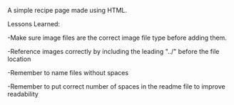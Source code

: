 A simple recipe page made using HTML.

Lessons Learned:

-Make sure image files are the correct image file type before adding them.

-Reference images correctly by including the leading "../" before the file location

-Remember to name files without spaces

-Remember to put correct number of spaces in the readme file to improve readability
